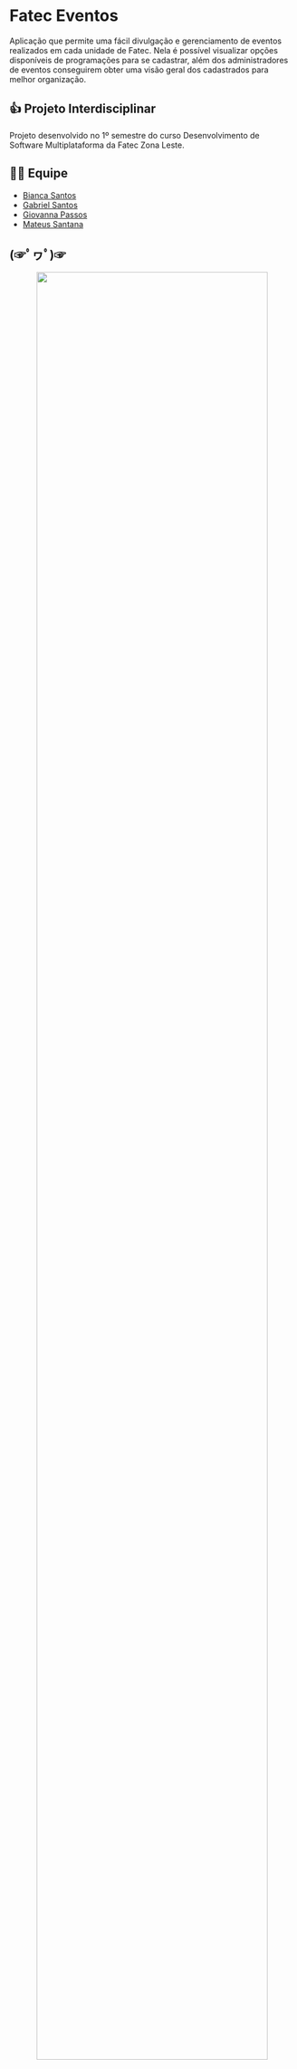 # Fatec Eventos
Aplicação que permite uma fácil divulgação e gerenciamento de eventos realizados em cada unidade de Fatec. Nela é possível visualizar opções disponíveis de programações para se cadastrar, além dos administradores de eventos conseguirem obter uma visão geral dos cadastrados para melhor organização.

## 👍 Projeto Interdisciplinar
Projeto desenvolvido no 1º semestre do curso Desenvolvimento de Software Multiplataforma da Fatec Zona Leste.

## 🤜🤛 Equipe
- [Bianca Santos](https://github.com/Biancasantoss)
- [Gabriel Santos](https://github.com/Bieldeid)
- [Giovanna Passos](https://github.com/giovannapfs)
- [Mateus Santana](https://github.com/mateussantanasilva)

## (☞ﾟヮﾟ)☞
<div align='center'>
    <img src="https://github.com/giovannapfs/FatecEventos.github.io/assets/99614357/60451ce3-31c2-485a-86c0-c4cb6b6e9670" width='90%'>
</div>

## 🚀 Tecnologias

Esse projeto foi desenvolvido com as seguintes tecnologias:

- HTML
- CSS
- JavaScript
- [Owl Carousel 2](https://owlcarousel2.github.io/OwlCarousel2/)

## 💻 Acesse o projeto online

- https://koralinee.github.io/Fatec-Eventos.github.io/
